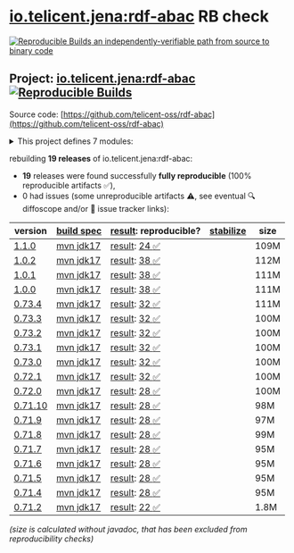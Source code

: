 [io.telicent.jena:rdf-abac](https://central.sonatype.com/artifact/io.telicent.jena/rdf-abac/versions) RB check
=======

[![Reproducible Builds](https://reproducible-builds.org/images/logos/rb.svg) an independently-verifiable path from source to binary code](https://reproducible-builds.org/)

## Project: [io.telicent.jena:rdf-abac](https://central.sonatype.com/artifact/io.telicent.jena/rdf-abac/versions) [![Reproducible Builds](https://img.shields.io/endpoint?url=https://raw.githubusercontent.com/jvm-repo-rebuild/reproducible-central/master/content/io/telicent/jena/rdf-abac/badge.json)](https://github.com/jvm-repo-rebuild/reproducible-central/blob/master/content/io/telicent/jena/rdf-abac/README.md)

Source code: [https://github.com/telicent-oss/rdf-abac](https://github.com/telicent-oss/rdf-abac)

<details><summary>This project defines 7 modules:</summary>

* [io.telicent.jena:rdf-abac](https://central.sonatype.com/artifact/io.telicent.jena/rdf-abac/overview)
* [io.telicent.jena:rdf-abac-benchmark](https://central.sonatype.com/artifact/io.telicent.jena/rdf-abac-benchmark/overview)
* [io.telicent.jena:rdf-abac-core](https://central.sonatype.com/artifact/io.telicent.jena/rdf-abac-core/overview)
* [io.telicent.jena:rdf-abac-coverage-report](https://central.sonatype.com/artifact/io.telicent.jena/rdf-abac-coverage-report/overview)
* [io.telicent.jena:rdf-abac-eval](https://central.sonatype.com/artifact/io.telicent.jena/rdf-abac-eval/overview)
* [io.telicent.jena:rdf-abac-fuseki](https://central.sonatype.com/artifact/io.telicent.jena/rdf-abac-fuseki/overview)
* [io.telicent.jena:rdf-abac-fuseki-server](https://central.sonatype.com/artifact/io.telicent.jena/rdf-abac-fuseki-server/overview)
</details>

rebuilding **19 releases** of io.telicent.jena:rdf-abac:
- **19** releases were found successfully **fully reproducible** (100% reproducible artifacts :white_check_mark:),
- 0 had issues (some unreproducible artifacts :warning:, see eventual :mag: diffoscope and/or :memo: issue tracker links):

| version | [build spec](/BUILDSPEC.md) | [result](https://reproducible-builds.org/docs/jvm/): reproducible? | [stabilize](https://github.com/google/oss-rebuild/blob/main/cmd/stabilize/README.md) | size |
| -- | --------- | ------ | ------ | -- |
| [1.1.0](https://central.sonatype.com/artifact/io.telicent.jena/rdf-abac/1.1.0/pom) | [mvn jdk17](rdf-abac-1.1.0.buildspec) | [result](rdf-abac-1.1.0.buildinfo): [24 :white_check_mark: ](rdf-abac-1.1.0.buildcompare) | | 109M |
| [1.0.2](https://central.sonatype.com/artifact/io.telicent.jena/rdf-abac/1.0.2/pom) | [mvn jdk17](rdf-abac-1.0.2.buildspec) | [result](rdf-abac-1.0.2.buildinfo): [38 :white_check_mark: ](rdf-abac-1.0.2.buildcompare) | | 112M |
| [1.0.1](https://central.sonatype.com/artifact/io.telicent.jena/rdf-abac/1.0.1/pom) | [mvn jdk17](rdf-abac-1.0.1.buildspec) | [result](rdf-abac-1.0.1.buildinfo): [38 :white_check_mark: ](rdf-abac-1.0.1.buildcompare) | | 111M |
| [1.0.0](https://central.sonatype.com/artifact/io.telicent.jena/rdf-abac/1.0.0/pom) | [mvn jdk17](rdf-abac-1.0.0.buildspec) | [result](rdf-abac-1.0.0.buildinfo): [38 :white_check_mark: ](rdf-abac-1.0.0.buildcompare) | | 111M |
| [0.73.4](https://central.sonatype.com/artifact/io.telicent.jena/rdf-abac/0.73.4/pom) | [mvn jdk17](rdf-abac-0.73.4.buildspec) | [result](rdf-abac-0.73.4.buildinfo): [32 :white_check_mark: ](rdf-abac-0.73.4.buildcompare) | | 111M |
| [0.73.3](https://central.sonatype.com/artifact/io.telicent.jena/rdf-abac/0.73.3/pom) | [mvn jdk17](rdf-abac-0.73.3.buildspec) | [result](rdf-abac-0.73.3.buildinfo): [32 :white_check_mark: ](rdf-abac-0.73.3.buildcompare) | | 100M |
| [0.73.2](https://central.sonatype.com/artifact/io.telicent.jena/rdf-abac/0.73.2/pom) | [mvn jdk17](rdf-abac-0.73.2.buildspec) | [result](rdf-abac-0.73.2.buildinfo): [32 :white_check_mark: ](rdf-abac-0.73.2.buildcompare) | | 100M |
| [0.73.1](https://central.sonatype.com/artifact/io.telicent.jena/rdf-abac/0.73.1/pom) | [mvn jdk17](rdf-abac-0.73.1.buildspec) | [result](rdf-abac-0.73.1.buildinfo): [32 :white_check_mark: ](rdf-abac-0.73.1.buildcompare) | | 100M |
| [0.73.0](https://central.sonatype.com/artifact/io.telicent.jena/rdf-abac/0.73.0/pom) | [mvn jdk17](rdf-abac-0.73.0.buildspec) | [result](rdf-abac-0.73.0.buildinfo): [32 :white_check_mark: ](rdf-abac-0.73.0.buildcompare) | | 100M |
| [0.72.1](https://central.sonatype.com/artifact/io.telicent.jena/rdf-abac/0.72.1/pom) | [mvn jdk17](rdf-abac-0.72.1.buildspec) | [result](rdf-abac-0.72.1.buildinfo): [32 :white_check_mark: ](rdf-abac-0.72.1.buildcompare) | | 100M |
| [0.72.0](https://central.sonatype.com/artifact/io.telicent.jena/rdf-abac/0.72.0/pom) | [mvn jdk17](rdf-abac-0.72.0.buildspec) | [result](rdf-abac-0.72.0.buildinfo): [28 :white_check_mark: ](rdf-abac-0.72.0.buildcompare) | | 100M |
| [0.71.10](https://central.sonatype.com/artifact/io.telicent.jena/rdf-abac/0.71.10/pom) | [mvn jdk17](rdf-abac-0.71.10.buildspec) | [result](rdf-abac-0.71.10.buildinfo): [28 :white_check_mark: ](rdf-abac-0.71.10.buildcompare) | | 98M |
| [0.71.9](https://central.sonatype.com/artifact/io.telicent.jena/rdf-abac/0.71.9/pom) | [mvn jdk17](rdf-abac-0.71.9.buildspec) | [result](rdf-abac-0.71.9.buildinfo): [28 :white_check_mark: ](rdf-abac-0.71.9.buildcompare) | | 97M |
| [0.71.8](https://central.sonatype.com/artifact/io.telicent.jena/rdf-abac/0.71.8/pom) | [mvn jdk17](rdf-abac-0.71.8.buildspec) | [result](rdf-abac-0.71.8.buildinfo): [28 :white_check_mark: ](rdf-abac-0.71.8.buildcompare) | | 99M |
| [0.71.7](https://central.sonatype.com/artifact/io.telicent.jena/rdf-abac/0.71.7/pom) | [mvn jdk17](rdf-abac-0.71.7.buildspec) | [result](rdf-abac-0.71.7.buildinfo): [28 :white_check_mark: ](rdf-abac-0.71.7.buildcompare) | | 95M |
| [0.71.6](https://central.sonatype.com/artifact/io.telicent.jena/rdf-abac/0.71.6/pom) | [mvn jdk17](rdf-abac-0.71.6.buildspec) | [result](rdf-abac-0.71.6.buildinfo): [28 :white_check_mark: ](rdf-abac-0.71.6.buildcompare) | | 95M |
| [0.71.5](https://central.sonatype.com/artifact/io.telicent.jena/rdf-abac/0.71.5/pom) | [mvn jdk17](rdf-abac-0.71.5.buildspec) | [result](rdf-abac-0.71.5.buildinfo): [28 :white_check_mark: ](rdf-abac-0.71.5.buildcompare) | | 95M |
| [0.71.4](https://central.sonatype.com/artifact/io.telicent.jena/rdf-abac/0.71.4/pom) | [mvn jdk17](rdf-abac-0.71.4.buildspec) | [result](rdf-abac-0.71.4.buildinfo): [28 :white_check_mark: ](rdf-abac-0.71.4.buildcompare) | | 95M |
| [0.71.2](https://central.sonatype.com/artifact/io.telicent.jena/rdf-abac/0.71.2/pom) | [mvn jdk17](rdf-abac-0.71.2.buildspec) | [result](rdf-abac-0.71.2.buildinfo): [22 :white_check_mark: ](rdf-abac-0.71.2.buildcompare) | | 1.8M |

<i>(size is calculated without javadoc, that has been excluded from reproducibility checks)</i>
